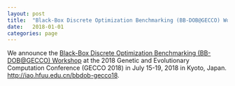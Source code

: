 ```yaml
---
layout: post
title:  "Black-Box Discrete Optimization Benchmarking (BB-DOB@GECCO) Workshop"
date:   2018-01-01
categories: page
---
```


We announce the <a href="http://iao.hfuu.edu.cn/bbdob-gecco18">Black-Box Discrete Optimization Benchmarking (BB-DOB@GECCO) Workshop</a> at the 2018 Genetic and Evolutionary Computation Conference (GECCO 2018) in July 15-19, 2018 in Kyoto, Japan. <a href="http://iao.hfuu.edu.cn/bbdob-gecco18">http://iao.hfuu.edu.cn/bbdob-gecco18</a>.
 